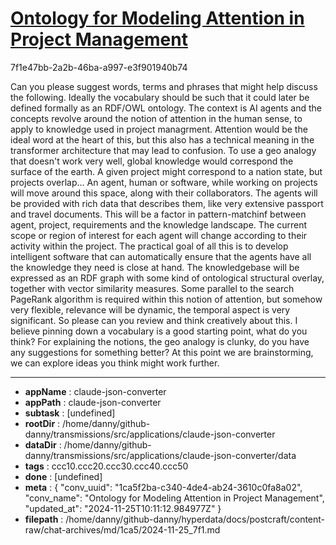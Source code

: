 # [Ontology for Modeling Attention in Project Management](https://claude.ai/chat/1ca5f2ba-c340-4de4-ab24-3610c0fa8a02)

7f1e47bb-2a2b-46ba-a997-e3f901940b74

Can you please suggest words, terms and phrases that might help discuss the following. Ideally the vocabulary should be such that it could later be defined formally as an RDF/OWL ontology. The context is AI agents and the concepts revolve around the notion of attention in the human sense, to apply to knowledge used in project managrment. Attention would be the ideal word at the heart of this, but this also has a technical meaning in the transformer architecture that may lead to confusion. 
To use a geo analogy that doesn't work very well, global knowledge would correspond the surface of the earth. A given project might correspond to a nation state, but projects overlap... An agent, human or software, while working on projects will move around this space,  along with their collaborators. The agents will be provided with rich data that describes them, like very extensive passport and travel documents. This will be a factor in pattern-matchinf between agent, project, requirements and the knowledge landscape. The current scope or region of interest for each agent will change according to their activity within the project. The practical goal of all this is to develop intelligent software that can automatically ensure that the agents have all the knowledge they need is close at hand. The knowledgebase will be expressed as an RDF graph with some kind of ontological structural overlay, together with vector similarity measures. Some parallel to the search PageRank algorithm is required within this notion of attention, but somehow very flexible, relevance will be dynamic, the temporal aspect is very significant.
So please can you review and think creatively about this. I believe pinning down a vocabulary is a good starting point, what do you think? For explaining the notions, the geo analogy is clunky, do you have any suggestions for something better? At this point we are brainstorming, we can explore ideas you think might work further.

---

* **appName** : claude-json-converter
* **appPath** : claude-json-converter
* **subtask** : [undefined]
* **rootDir** : /home/danny/github-danny/transmissions/src/applications/claude-json-converter
* **dataDir** : /home/danny/github-danny/transmissions/src/applications/claude-json-converter/data
* **tags** : ccc10.ccc20.ccc30.ccc40.ccc50
* **done** : [undefined]
* **meta** : {
  "conv_uuid": "1ca5f2ba-c340-4de4-ab24-3610c0fa8a02",
  "conv_name": "Ontology for Modeling Attention in Project Management",
  "updated_at": "2024-11-25T10:11:12.984977Z"
}
* **filepath** : /home/danny/github-danny/hyperdata/docs/postcraft/content-raw/chat-archives/md/1ca5/2024-11-25_7f1.md